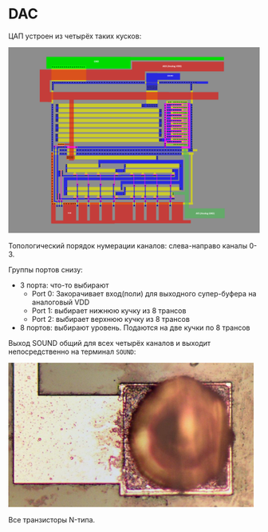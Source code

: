 # DAC

ЦАП устроен из четырёх таких кусков:

![PSG_DAC](../imgstore/PSG_DAC.png)

Топологический порядок нумерации каналов: слева-направо каналы 0-3.

Группы портов снизу:
- 3 порта: что-то выбирают
   - Port 0: Закорачивает вход(поли) для выходного супер-буфера на аналоговый VDD
   - Port 1: выбирает нижнюю кучку из 8 трансов
   - Port 2: выбирает верхнюю кучку из 8 трансов
- 8 портов: выбирают уровень. Подаются на две кучки по 8 трансов

Выход SOUND общий для всех четырёх каналов и выходит непосредственно на терминал `SOUND`:

![image](../imgstore/177565232-0ce7a949-0d31-4bbc-a9c0-457cbd9f13bc.png)

Все транзисторы N-типа.
